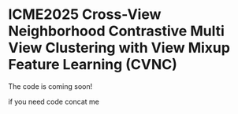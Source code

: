 # ICME2025 Cross-View Neighborhood Contrastive Multi View Clustering with View Mixup Feature Learning (CVNC)
The code is coming soon!

if you need code concat me
